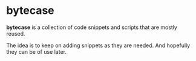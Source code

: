 # bytecase
**bytecase** is a collection of code snippets and scripts that are mostly reused.

The idea is to keep on adding snippets as they are needed. And hopefully they can be of use later.
